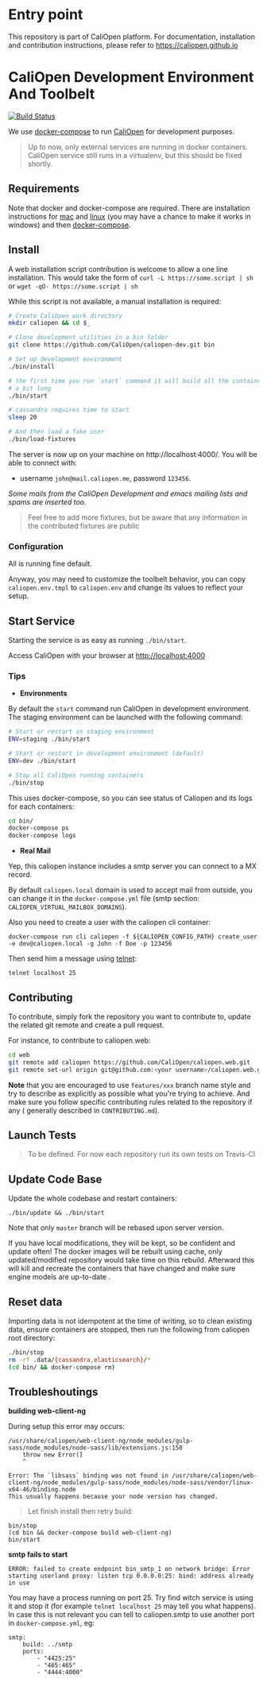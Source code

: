 # Entry point

This repository is part of CaliOpen platform. For documentation, installation and
contribution instructions, please refer to https://caliopen.github.io

# CaliOpen Development Environment And Toolbelt

[![Build
Status](https://travis-ci.org/CaliOpen/caliopen-dev.svg?branch=master)](https://travis-ci.org/CaliOpen/caliopen-dev)

We use [docker-compose](http://docs.docker.com/compose/) to run [CaliOpen](https://caliopen.org) for
development purposes.

> Up to now, only external services are running in docker containers.
> CaliOpen service still runs in a virtualenv, but this should be fixed shortly.


## Requirements

Note that docker and docker-compose are required. There are installation instructions for [mac][1]
and [linux][2] (you may have a chance to make it works in windows) and then [docker-compose][3].

## Install

A web installation script contribution is welcome to allow a one line installation.
This would take the form of `curl -L https://some.script | sh` or
`wget -qO- https://some.script | sh`

While this script is not available, a manual installation is required:

``` sh
# Create CaliOpen work directory
mkdir caliopen && cd $_

# Clone development utilities in a bin folder
git clone https://github.com/CaliOpen/caliopen-dev.git bin

# Set up development environment
./bin/install

# the first time you run `start` command it will build all the containers from scratch, it can be
# a bit long
./bin/start

# cassandra requires time to start
sleep 20

# And then load a fake user
./bin/load-fixtures
```

The server is now up on your machine on http://localhost:4000/.
You will be able to connect with:

* username `john@mail.caliopen.me`, password `123456`.

_Some mails from the CaliOpen Development and emacs mailing lists and spams are inserted too._

> Feel free to add more fixtures, but be aware that any information in
> the contributed fixtures are public

### Configuration

All is running fine default.

Anyway, you may need to customize the toolbelt behavior, you can copy `caliopen.env.tmpl` to
`caliopen.env` and change its values to reflect your setup.

## Start Service

Starting the service is as easy as running `./bin/start`.

Access CaliOpen with your browser at [http://localhost:4000](http://localhost:4000)

### Tips

* **Environments**

By default the `start` command run CaliOpen in development environment. The staging environment can be launched with the following command:

```bash
# Start or restart in staging environment
ENV=staging ./bin/start

# Start or restart in development environment (default)
ENV=dev ./bin/start

# Stop all CaliOpen running containers
./bin/stop
```

This uses docker-compose, so you can see status of Caliopen and its logs for each containers:

```bash
cd bin/
docker-compose ps
docker-compose logs
```

* **Real Mail**

Yep, this caliopen instance includes a smtp server you can connect to a MX record.

By default `caliopen.local` domain is used to accept mail from outside, you can change it in the
`docker-compose.yml` file (smtp section: `CALIOPEN_VIRTUAL_MAILBOX_DOMAINS`).

Also you need to create a user with the caliopen cli container:

```
docker-compose run cli caliopen -f ${CALIOPEN_CONFIG_PATH} create_user -e dev@caliopen.local -g John -f Doe -p 123456
```

Then send him a message using [telnet](https://en.wikipedia.org/wiki/Simple_Mail_Transfer_Protocol#SMTP_transport_example):

```
telnet localhost 25
```


## Contributing

To contribute, simply fork the repository you want to contribute to, update the
related git remote and create a pull request.

For instance, to contribute to caliopen.web:

``` sh
cd web
git remote add caliopen https://github.com/CaliOpen/caliopen.web.git
git remote set-url origin git@github.com:<your username>/caliopen.web.git
```

**Note** that you are encouraged to use `features/xxx` branch name style and try
to describe as explicitly as possible what you're trying to achieve. And make sure you follow
specific contributing rules related to the repository if any ( generally described in
`CONTRIBUTING.md`).

## Launch Tests

> To be defined.
> For now each repository run its own tests on Travis-CI

## Update Code Base

Update the whole codebase and restart containers:

```
./bin/update && ./bin/start
```

Note that only `master` branch will be rebased upon server version.

If you have local modifications, they will be kept, so be confident and update often!
The docker images will be rebuilt using cache, only updated/modified repository would take time on this rebuild.
Afterward this will kill and recreate the containers that have changed and make sure engine models are up-to-date .

## Reset data

Importing data is not idempotent at the time of writing, so to clean existing
data, ensure containers are stopped, then run the following from caliopen root
directory:

``` sh
./bin/stop
rm -rf .data/{cassandra,elasticsearch}/*
(cd bin/ && docker-compose rm)
```

## Troubleshoutings


**building web-client-ng**

During setup this error may occurs:

```
/usr/share/caliopen/web-client-ng/node_modules/gulp-sass/node_modules/node-sass/lib/extensions.js:158
    throw new Error([
    ^

Error: The `libsass` binding was not found in /usr/share/caliopen/web-client-ng/node_modules/gulp-sass/node_modules/node-sass/vendor/linux-x64-46/binding.node
This usually happens because your node version has changed.
```

> Let finish install then retry build:

```
bin/stop
(cd bin && docker-compose build web-client-ng)
bin/start
```

**smtp fails to start**

```
ERROR: failed to create endpoint bin_smtp_1 on network bridge: Error starting userland proxy: listen tcp 0.0.0.0:25: bind: address already in use
```

You may have a process running on port 25. Try find witch service is using it and stop it (for example `telnet localhost 25` may tell you what happens). In case this is not relevant you can tell to caliopen.smtp to use another port in `docker-compose.yml`, eg:

```
smtp:
    build: ../smtp
    ports:
        - "4425:25"
        - "465:465"
        - "4444:4000"
```

[1]: https://docs.docker.com/mac/
[2]: https://docs.docker.com/linux/step_one/
[3]: https://docs.docker.com/compose/install/
